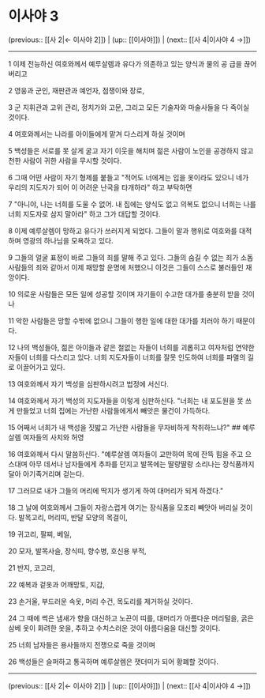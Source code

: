 # 이사야 3

(previous:: [[사 2|← 이사야 2]]) | (up:: [[이사야]]) | (next:: [[사 4|이사야 4 →]])

***




1 
이제 전능하신 여호와께서 예루살렘과 유다가 의존하고 있는 양식과 물의 공 급을 끊어 버리고 



2 
영웅과 군인, 재판관과 예언자, 점쟁이와 장로, 



3 
군 지휘관과 고위 관리, 정치가와 고문, 그리고 모든 기술자와 마술사들을 다 죽이실 것이다. 



4 
여호와께서는 나라를 아이들에게 맡겨 다스리게 하실 것이며 



5 
백성들은 서로를 못 살게 굴고 자기 이웃을 해치며 젊은 사람이 노인을 공경하지 않고 천한 사람이 귀한 사람을 무시할 것이다. 



6 
그때 어떤 사람이 자기 형제를 붙들고 "적어도 너에게는 입을 옷이라도 있으니 네가 우리의 지도자가 되어 이 어려운 난국을 타개하라" 하고 부탁하면 



7 
"아니야, 나는 너희를 도울 수 없어. 내 집에는 양식도 없고 의복도 없으니 너희는 나를 너희 지도자로 삼지 말아라" 하고 그가 대답할 것이다. 



8 
이제 예루살렘이 망하고 유다가 쓰러지게 되었다. 그들이 말과 행위로 여호와를 대적하며 영광의 하나님을 모욕하고 있다. 



9 
그들의 얼굴 표정이 바로 그들의 죄를 말해 주고 있다. 그들의 숨길 수 없는 죄가 소돔 사람들의 죄와 같아서 이제 패망할 운명에 처했으니 이것은 그들이 스스로 불러들인 재앙이다. 



10 
의로운 사람들은 모든 일에 성공할 것이며 자기들이 수고한 대가를 충분히 받을 것이나 



11 
악한 사람들은 망할 수밖에 없으니 그들이 행한 일에 대한 대가를 치러야 하기 때문이다. 



12 
나의 백성들아, 젊은 아이들과 같은 철없는 자들이 너희를 괴롭히고 여자처럼 연약한 자들이 너희를 다스리고 있다. 너희 지도자들이 너희를 잘못 인도하여 너희를 파멸의 길로 이끌어가고 있다. 



13 
여호와께서 자기 백성을 심판하시려고 법정에 서신다. 



14 
여호와께서 자기 백성의 지도자들을 이렇게 심판하신다. "너희는 내 포도원을 못 쓰게 만들었고 너희 집에는 가난한 사람들에게서 빼앗은 물건이 가득하다. 



15 
어째서 너희가 내 백성을 짓밟고 가난한 사람들을 무자비하게 착취하느냐?" ## 예루살렘 여자들의 사치와 허영 



16 
여호와께서 다시 말씀하신다. "예루살렘 여자들이 교만하여 목에 잔뜩 힘을 주고 으스대며 아무 데서나 남자들에게 추파를 던지고 발목에는 딸랑딸랑 소리나는 장식품까지 달아 아기족거리며 걷는다. 



17 
그러므로 내가 그들의 머리에 딱지가 생기게 하여 대머리가 되게 하겠다." 



18 
그 날에 여호와께서 그들이 자랑스럽게 여기는 장식품을 모조리 빼앗아 버리실 것이다. 발목고리, 머리띠, 반달 모양의 목걸이, 



19 
귀고리, 팔찌, 베일, 



20 
모자, 발목사슬, 장식띠, 향수병, 호신용 부적, 



21 
반지, 코고리, 



22 
예복과 겉옷과 어깨망토, 지갑, 



23 
손거울, 부드러운 속옷, 머리 수건, 목도리를 제거하실 것이다. 



24 
그 때에 썩은 냄새가 향을 대신하고 노끈이 띠를, 대머리가 아름다운 머리털을, 굵은 삼베 옷이 화려한 옷을, 추하고 수치스러운 것이 아름다움을 대신할 것이다. 



25 
너희 남자들은 용사들까지 전쟁으로 죽을 것이며 



26 
백성들은 슬퍼하고 통곡하며 예루살렘은 잿더미가 되어 황폐할 것이다.

***

(previous:: [[사 2|← 이사야 2]]) | (up:: [[이사야]]) | (next:: [[사 4|이사야 4 →]])
